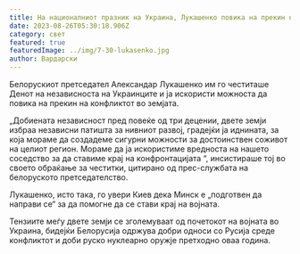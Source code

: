 ```yaml
---
title: На националниот празник на Украина, Лукашенко повика на прекин на војната
date: 2023-08-26T05:30:18.906Z
category: свет
featured: true
featuredImage: ../img/7-30-lukasenko.jpg
author: Вардарски
---
```

Белорускиот претседател Александар Лукашенко им го честиташе Денот на независноста на Украинците и ја искористи можноста да повика на прекин на конфликтот во земјата.

„Добиената независност пред повеќе од три децении, двете земји избраа независни патишта за нивниот развој, градејќи ја иднината, за која мораме да создадеме сигурни можности за достоинствен соживот на целиот регион. Мораме да ја искористиме вредноста на нашето соседство за да ставиме крај на конфронтацијата “, инсистираше тој во своето обраќање за честитки, цитирано од прес-службата на белоруското претседателство.

Лукашенко, исто така, го увери Киев дека Минск е „подготвен да направи се“ за да помогне да се стави крај на војната.

Тензиите меѓу двете земји се зголемуваат од почетокот на војната во Украина, бидејќи Белорусија одржува добри односи со Русија среде конфликтот и доби руско нуклеарно оружје претходно оваа година.